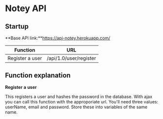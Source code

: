 # Notey API

## Startup

**Base API link:**https://api-notey.herokuapp.com/

| Function       | URL           |
| ------------- |:-------------:| 
| Register a user     | /api/1.0/user/register |


## Function explanation

**Register** **a** **user** 

This registers a user and hashes the password in the database. With ajax you can call this function with the
approporiate url. You'll need three values: userName, email and password. Store these into variables of the same name.
